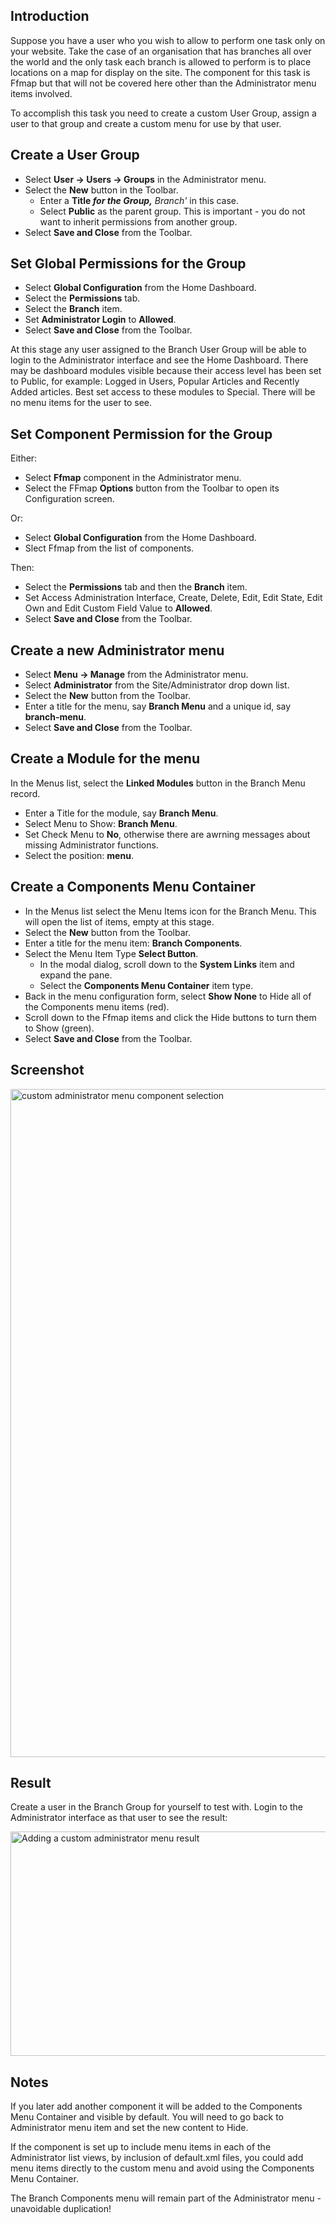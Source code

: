 <!-- Filename: J4.x:Adding_a_Custom_Administrator_Menu / Display title: Custom Administrator Menu -->

## Introduction

Suppose you have a user who you wish to allow to perform one task only
on your website. Take the case of an organisation that has branches all
over the world and the only task each branch is allowed to perform is to
place locations on a map for display on the site. The component for this
task is Ffmap but that will not be covered here other than the
Administrator menu items involved.

To accomplish this task you need to create a custom User Group, assign a
user to that group and create a custom menu for use by that user.

## Create a User Group

- Select **User → Users → Groups** in the Administrator menu.
- Select the **New** button in the Toolbar.
  - Enter a **Title *for the Group,*** *Branch'* in this case.
  - Select **Public** as the parent group. This is important - you do
    not want to inherit permissions from another group.
- Select **Save and Close** from the Toolbar.

## Set Global Permissions for the Group

- Select **Global Configuration** from the Home Dashboard.
- Select the **Permissions** tab.
- Select the **Branch** item.
- Set **Administrator Login** to **Allowed**.
- Select **Save and Close** from the Toolbar.

At this stage any user assigned to the Branch User Group will be able to
login to the Administrator interface and see the Home Dashboard. There
may be dashboard modules visible because their access level has been set
to Public, for example: Logged in Users, Popular Articles and Recently
Added articles. Best set access to these modules to Special. There will
be no menu items for the user to see.

## Set Component Permission for the Group

Either:

- Select **Ffmap** component in the Administrator menu.
- Select the FFmap **Options** button from the Toolbar to open its
  Configuration screen.

Or:

- Select **Global Configuration** from the Home Dashboard.
- Slect Ffmap from the list of components.

Then:

- Select the **Permissions** tab and then the **Branch** item.
- Set Access Administration Interface, Create, Delete, Edit, Edit State,
  Edit Own and Edit Custom Field Value to **Allowed**.
- Select **Save and Close** from the Toolbar.

## Create a new Administrator menu

- Select **Menu → Manage** from the Administrator menu.
- Select **Administrator** from the Site/Administrator drop down list.
- Select the **New** button from the Toolbar.
- Enter a title for the menu, say **Branch Menu** and a unique id, say
  **branch-menu**.
- Select **Save and Close** from the Toolbar.

## Create a Module for the menu

In the Menus list, select the **Linked Modules** button in the Branch
Menu record.

- Enter a Title for the module, say **Branch Menu**.
- Select Menu to Show: **Branch Menu**.
- Set Check Menu to **No**, otherwise there are awrning messages about
  missing Administrator functions.
- Select the position: **menu**.

## Create a Components Menu Container

- In the Menus list select the Menu Items icon for the Branch Menu. This
  will open the list of items, empty at this stage.
- Select the **New** button from the Toolbar.
- Enter a title for the menu item: **Branch Components**.
- Select the Menu Item Type **Select Button**.
  - In the modal dialog, scroll down to the **System Links** item and
    expand the pane.
  - Select the **Components Menu Container** item type.
- Back in the menu configuration form, select **Show None** to Hide all
  of the Components menu items (red).
- Scroll down to the Ffmap items and click the Hide buttons to turn them
  to Show (green).
- Select **Save and Close** from the Toolbar.

## Screenshot

<img
src="https://docs.joomla.org/images/thumb/4/41/Adding-a-custom-administrator-menu-components-menu-container-en.png/800px-Adding-a-custom-administrator-menu-components-menu-container-en.png"
decoding="async"
srcset="https://docs.joomla.org/images/4/41/Adding-a-custom-administrator-menu-components-menu-container-en.png 1.5x"
data-file-width="1000" data-file-height="1336" width="800" height="1069"
alt="custom administrator menu component selection" />

## Result

Create a user in the Branch Group for yourself to test with. Login to
the Administrator interface as that user to see the result:

<img
src="https://docs.joomla.org/images/a/ab/Adding-a-custom-administrator-menu-result-en.png"
decoding="async" data-file-width="582" data-file-height="359"
width="582" height="359"
alt="Adding a custom administrator menu result" />

## Notes

If you later add another component it will be added to the Components
Menu Container and visible by default. You will need to go back to
Administrator menu item and set the new content to Hide.

If the component is set up to include menu items in each of the
Administrator list views, by inclusion of default.xml files, you could
add menu items directly to the custom menu and avoid using the
Components Menu Container.

The Branch Components menu will remain part of the Administrator menu -
unavoidable duplication!
